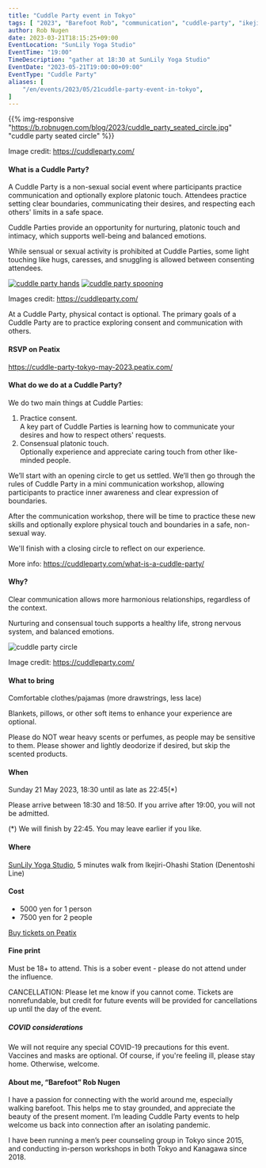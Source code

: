 ```yaml
---
title: "Cuddle Party event in Tokyo"
tags: [ "2023", "Barefoot Rob", "communication", "cuddle-party", "ikejiri-ohashi", "may", "sunlily", "workshop", "裸足のロブ" ]
author: Rob Nugen
date: 2023-03-21T18:15:25+09:00
EventLocation: "SunLily Yoga Studio"
EventTime: "19:00"
TimeDescription: "gather at 18:30 at SunLily Yoga Studio"
EventDate: "2023-05-21T19:00:00+09:00"
EventType: "Cuddle Party"
aliases: [
    "/en/events/2023/05/21cuddle-party-event-in-tokyo",
]
---
```


{{% img-responsive "https://b.robnugen.com/blog/2023/cuddle_party_seated_circle.jpg" "cuddle party seated circle" %}}

<div class="note">Image credit:
<a href="https://cuddleparty.com/">https://cuddleparty.com/</a>
</div>

#### What is a Cuddle Party?

A Cuddle Party is a non-sexual social event
where participants practice communication and
optionally explore platonic touch.
Attendees practice setting clear boundaries,
communicating their desires, and
respecting each others' limits in a safe space.

Cuddle Parties provide an opportunity for nurturing,
platonic touch and intimacy, which supports well-being
and balanced emotions.

While sensual or sexual activity is prohibited at Cuddle Parties,
some light touching like hugs, caresses, and
snuggling is allowed between consenting attendees.

[![cuddle party hands](//b.robnugen.com/blog/2023/thumbs/cuddle_party_hands.jpg)](//b.robnugen.com/blog/2023/cuddle_party_hands.jpg)
[![cuddle party spooning](//b.robnugen.com/blog/2023/thumbs/cuddle_party_spooning.jpg)](//b.robnugen.com/blog/2023/cuddle_party_spooning.jpg)

<div class="note">Images credit:
<a href="https://cuddleparty.com/">https://cuddleparty.com/</a>
</div>

At a Cuddle Party, physical contact is optional.
The primary goals of a Cuddle Party are to practice
exploring consent and communication with others.

#### RSVP on Peatix

https://cuddle-party-tokyo-may-2023.peatix.com/

#### What do we do at a Cuddle Party?

We do two main things at Cuddle Parties:

1. Practice consent.<br>
  A key part of Cuddle Parties is learning
  how to communicate your desires and
  how to respect others' requests.
2. Consensual platonic touch.<br>
  Optionally experience and appreciate
  caring touch from other like-minded people.

We’ll start with an opening circle to get us settled.
We’ll then go through the rules of Cuddle Party
in a mini communication workshop, allowing participants
to practice inner awareness and clear expression of boundaries.

After the communication workshop, there will be time to practice
these new skills and optionally explore physical touch and
boundaries in a safe, non-sexual way.

We'll finish with a closing circle to reflect on our experience.

More info: https://cuddleparty.com/what-is-a-cuddle-party/

#### Why?

Clear communication allows more harmonious relationships,
regardless of the context.

Nurturing and consensual touch supports a healthy life,
strong nervous system, and balanced emotions.

<img
src="https://b.robnugen.com/blog/2023/cuddle_party_circle.jpg"
alt="cuddle party circle"
class="title" />
<div class="note">Image credit:
<a href="https://cuddleparty.com/">https://cuddleparty.com/</a>
</div>

#### What to bring

Comfortable clothes/pajamas (more drawstrings, less lace)

Blankets, pillows, or other soft items
to enhance your experience are optional.

Please do NOT wear heavy scents or perfumes,
as people may be sensitive to them.
Please shower and lightly deodorize if desired,
but skip the scented products.

#### When

Sunday 21 May 2023, 18:30 until as late as 22:45(*)

Please arrive between 18:30 and 18:50.
If you arrive after 19:00, you will not be admitted.

(*) We will finish by 22:45. You may leave earlier if you like.

#### Where

[SunLily Yoga Studio](https://sunlily.work/), 5 minutes walk from Ikejiri-Ohashi Station (Denentoshi Line)

#### Cost

* 5000 yen for 1 person
* 7500 yen for 2 people

[Buy tickets on Peatix](https://cuddle-party-tokyo-may-2023.peatix.com/)

#### Fine print

Must be 18+ to attend.
This is a sober event - please do not attend under the influence.

CANCELLATION: Please let me know if you cannot come.
Tickets are nonrefundable, but credit for future events
will be provided for cancellations up until the day of the event.

##### COVID considerations

We will not require any special
COVID-19 precautions for this event.
Vaccines and masks are optional.
Of course, if you're feeling ill,
please stay home. Otherwise, welcome.

#### About me, “Barefoot” Rob Nugen

I have a passion for connecting with the world around me,
especially walking barefoot. This helps me to stay grounded,
and appreciate the beauty of the present moment.
I’m leading Cuddle Party events to help welcome us
back into connection after an isolating pandemic.

I have been running a men’s peer counseling group
in Tokyo since 2015, and conducting in-person
workshops in both Tokyo and Kanagawa since 2018.
